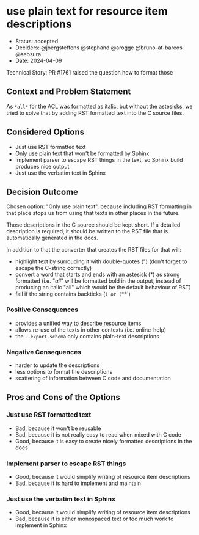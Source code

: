 # use plain text for resource item descriptions

* Status: accepted
* Deciders: @joergsteffens @stephand @arogge @bruno-at-bareos @sebsura
* Date: 2024-04-09

Technical Story: PR #1761 raised the question how to format those

## Context and Problem Statement

As `*all*` for the ACL was formatted as italic, but without the astesisks, we
tried to solve that by adding RST formatted text into the C source files.


## Considered Options

* Just use RST formatted text
* Only use plain text that won't be formatted by Sphinx
* Implement parser to escape RST things in the text, so Sphinx build produces
  nice output
* Just use the verbatim text in Sphinx

## Decision Outcome

Chosen option: "Only use plain text", because including RST formatting in that
place stops us from using that texts in other places in the future.

Those descriptions in the C source should be kept short.
If a detailed description is required, it should be written to the RST file
that is automatically generated in the docs.

In addition to that the converter that creates the RST files for that will:
- highlight text by surrouding it with double-quotes (") (don't forget to
  escape the C-string correctly)
- convert a word that starts and ends with an astesisk (*) as strong formatted
  (i.e. "*all*" will be formatted bold in the output, instead of producing an
  italic "all" which would be the default behaviour of RST)
- fail if the string contains backticks (`) or (`**`)

### Positive Consequences

* provides a unified way to describe resource items
* allows re-use of the texts in other contexts (i.e. online-help)
* the `--export-schema` only contains plain-text descriptions

### Negative Consequences

* harder to update the descriptions
* less options to format the descriptions
* scattering of information between C code and documentation

## Pros and Cons of the Options <!-- optional -->

### Just use RST formatted text

* Bad, because it won't be reusable
* Bad, because it is not really easy to read when mixed with C code
* Good, because it is easy to create nicely formatted descriptions in the docs

### Implement parser to escape RST things

* Good, because it would simplify writing of resource item descriptions
* Bad, because it is hard to implement and maintain

### Just use the verbatim text in Sphinx

* Good, because it would simplify writing of resource item descriptions
* Bad, because it is either monospaced text or too much work to implement in
  Sphinx
